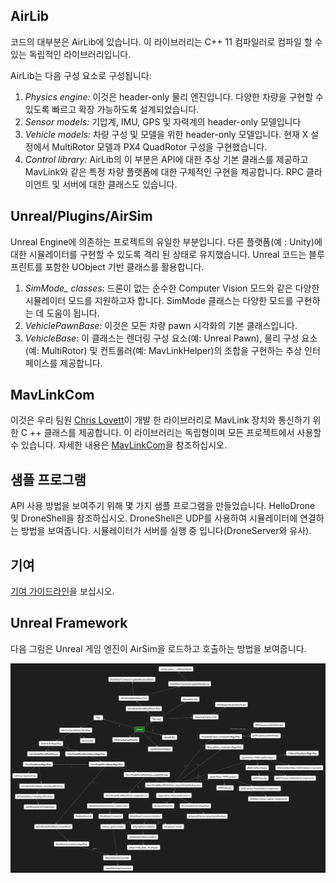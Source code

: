 ## AirLib

코드의 대부분은 AirLib에 있습니다. 이 라이브러리는 C++ 11 컴파일러로 컴파일 할 수 있는 독립적인 라이브러리입니다.

AirLib는 다음 구성 요소로 구성됩니다:
1. *Physics engine:* 이것은 header-only 물리 엔진입니다. 다양한 차량을 구현할 수 있도록 빠르고 확장 가능하도록 설계되었습니다.
2. *Sensor models:* 기압계, IMU, GPS 및 자력계의 header-only 모델입니다
3. *Vehicle models:* 차량 구성 및 모델을 위한 header-only 모델입니다. 현재 X 설정에서 MultiRotor 모델과 PX4 QuadRotor 구성을 구현했습니다.
4. *Control library:* AirLib의 이 부분은 API에 대한 추상 기본 클래스를 제공하고 MavLink와 같은 특정 차량 플랫폼에 대한 구체적인 구현을 제공합니다. RPC 클라이언트 및 서버에 대한 클래스도 있습니다.

## Unreal/Plugins/AirSim

Unreal Engine에 의존하는 프로젝트의 유일한 부분입니다. 다른 플랫폼(예 : Unity)에 대한 시뮬레이터를 구현할 수 있도록 격리 된 상태로 유지했습니다. Unreal 코드는 블루 프린트를 포함한 UObject 기반 클래스를 활용합니다.
1. *SimMode_ classes*: 드론이 없는 순수한 Computer Vision 모드와 같은 다양한 시뮬레이터 모드를 지원하고자 합니다. SimMode 클래스는 다양한 모드를 구현하는 데 도움이 됩니다.
2. *VehiclePawnBase*: 이것은 모든 차량 pawn 시각화의 기본 클래스입니다.
3. *VehicleBase*: 이 클래스는 렌더링 구성 요소(예: Unreal Pawn), 물리 구성 요소(예: MultiRotor) 및 컨트롤러(예: MavLinkHelper)의 조합을 구현하는 추상 인터페이스를 제공합니다.

## MavLinkCom

이것은 우리 팀원 [Chris Lovett](https://github.com/lovettchris)이 개발 한 라이브러리로 MavLink 장치와 통신하기 위한 C ++ 클래스를 제공합니다. 이 라이브러리는 독립형이며 모든 프로젝트에서 사용할 수 있습니다.
자세한 내용은 [MavLinkCom](https://github.com/Microsoft/AirSim/tree/master/MavLinkCom//README.md)을 참조하십시오.

## 샘플 프로그램
API 사용 방법을 보여주기 위해 몇 가지 샘플 프로그램을 만들었습니다. HelloDrone 및 DroneShell을 참조하십시오.
DroneShell은 UDP를 사용하여 시뮬레이터에 연결하는 방법을 보여줍니다. 시뮬레이터가 서버를 실행 중 입니다(DroneServer와 유사).

## 기여

[기여 가이드라인](../CONTRIBUTING.md)을 보십시오.

## Unreal Framework

다음 그림은 Unreal 게임 엔진이 AirSim을 로드하고 호출하는 방법을 보여줍니다.

![AirSimConstruction](images/airsim_startup.png)